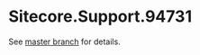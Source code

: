 # Sitecore.Support.94731

See [master branch](https://github.com/sitecoresupport/Sitecore.Support.94731) for details.